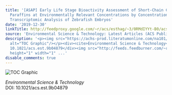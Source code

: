 ```yaml
---
title: '[ASAP] Early Life Stage Bioactivity Assessment of Short-Chain Chlorinated
  Paraffins at Environmentally Relevant Concentrations by Concentration-Dependent
  Transcriptomic Analysis of Zebrafish Embryos'
date: '2019-12-30'
linkTitle: http://feedproxy.google.com/~r/acs/esthag/~3/0RMdIYYt-B0/acs.est.9b04879
source: 'Environmental Science & Technology: Latest Articles (ACS Publications)'
description: '<p><img src="https://achs-prod.literatumonline.com/na101/home/literatum/publisher/achs/journals/content/esthag/0/esthag.ahead-of-print/acs.est.9b04879/20191230/images/medium/es9b04879_0005.gif"
  alt="TOC Graphic"/></p><div><cite>Environmental Science & Technology</cite></div><div>DOI:
  10.1021/acs.est.9b04879</div><img src="http://feeds.feedburner.com/~r/acs/esthag/~4/0RMdIYYt-B0"
  height="1" width="1" ...'
disable_comments: true
---
```

<p><img src="https://achs-prod.literatumonline.com/na101/home/literatum/publisher/achs/journals/content/esthag/0/esthag.ahead-of-print/acs.est.9b04879/20191230/images/medium/es9b04879_0005.gif" alt="TOC Graphic"/></p><div><cite>Environmental Science & Technology</cite></div><div>DOI: 10.1021/acs.est.9b04879</div><img src="http://feeds.feedburner.com/~r/acs/esthag/~4/0RMdIYYt-B0" height="1" width="1" ...